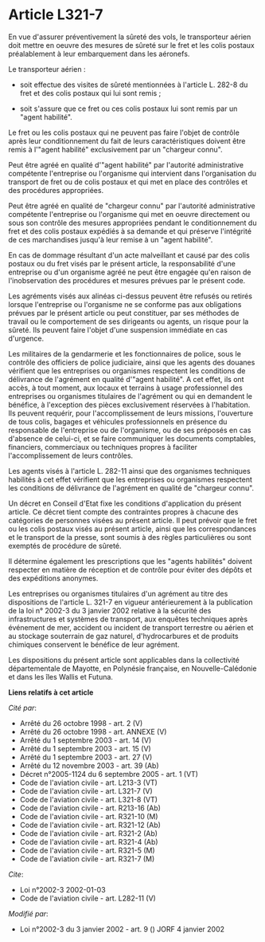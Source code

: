 # Article L321-7

En vue d'assurer préventivement la sûreté des vols, le transporteur aérien doit mettre en oeuvre des mesures de sûreté sur le
fret et les colis postaux préalablement à leur embarquement dans les aéronefs.

Le transporteur aérien :

- soit effectue des visites de sûreté mentionnées à l'article L. 282-8 du fret et des colis postaux qui lui sont remis ;

- soit s'assure que ce fret ou ces colis postaux lui sont remis par un "agent habilité".

Le fret ou les colis postaux qui ne peuvent pas faire l'objet de contrôle après leur conditionnement du fait de leurs
caractéristiques doivent être remis à l'"agent habilité" exclusivement par un "chargeur connu".

Peut être agréé en qualité d'"agent habilité" par l'autorité administrative compétente l'entreprise ou l'organisme qui
intervient dans l'organisation du transport de fret ou de colis postaux et qui met en place des contrôles et des procédures
appropriées.

Peut être agréé en qualité de "chargeur connu" par l'autorité administrative compétente l'entreprise ou l'organisme qui met
en oeuvre directement ou sous son contrôle des mesures appropriées pendant le conditionnement du fret et des colis postaux
expédiés à sa demande et qui préserve l'intégrité de ces marchandises jusqu'à leur remise à un "agent habilité".

En cas de dommage résultant d'un acte malveillant et causé par des colis postaux ou du fret visés par le présent article, la
responsabilité d'une entreprise ou d'un organisme agréé ne peut être engagée qu'en raison de l'inobservation des procédures
et mesures prévues par le présent code.

Les agréments visés aux alinéas ci-dessus peuvent être refusés ou retirés lorsque l'entreprise ou l'organisme ne se conforme
pas aux obligations prévues par le présent article ou peut constituer, par ses méthodes de travail ou le comportement de ses
dirigeants ou agents, un risque pour la sûreté. Ils peuvent faire l'objet d'une suspension immédiate en cas d'urgence.

Les militaires de la gendarmerie et les fonctionnaires de police, sous le contrôle des officiers de police judiciaire, ainsi
que les agents des douanes vérifient que les entreprises ou organismes respectent les conditions de délivrance de l'agrément
en qualité d'"agent habilité". A cet effet, ils ont accès, à tout moment, aux locaux et terrains à usage professionnel des
entreprises ou organismes titulaires de l'agrément ou qui en demandent le bénéfice, à l'exception des pièces exclusivement
réservées à l'habitation. Ils peuvent requérir, pour l'accomplissement de leurs missions, l'ouverture de tous colis, bagages
et véhicules professionnels en présence du responsable de l'entreprise ou de l'organisme, ou de ses préposés en cas d'absence
de celui-ci, et se faire communiquer les documents comptables, financiers, commerciaux ou techniques propres à faciliter
l'accomplissement de leurs contrôles.

Les agents visés à l'article L. 282-11 ainsi que des organismes techniques habilités à cet effet vérifient que les
entreprises ou organismes respectent les conditions de délivrance de l'agrément en qualité de "chargeur connu".

Un décret en Conseil d'Etat fixe les conditions d'application du présent article. Ce décret tient compte des contraintes
propres à chacune des catégories de personnes visées au présent article. Il peut prévoir que le fret ou les colis postaux
visés au présent article, ainsi que les correspondances et le transport de la presse, sont soumis à des règles particulières
ou sont exemptés de procédure de sûreté.

Il détermine également les prescriptions que les "agents habilités" doivent respecter en matière de réception et de contrôle
pour éviter des dépôts et des expéditions anonymes.

Les entreprises ou organismes titulaires d'un agrément au titre des dispositions de l'article L. 321-7 en vigueur
antérieurement à la publication de la loi n° 2002-3 du 3 janvier 2002 relative à la sécurité des infrastructures et systèmes
de transport, aux enquêtes techniques après événement de mer, accident ou incident de transport terrestre ou aérien et au
stockage souterrain de gaz naturel, d'hydrocarbures et de produits chimiques conservent le bénéfice de leur agrément.

Les dispositions du présent article sont applicables dans la collectivité départementale de Mayotte, en Polynésie française,
en Nouvelle-Calédonie et dans les îles Wallis et Futuna.

**Liens relatifs à cet article**

_Cité par_:

  - Arrêté du 26 octobre 1998 - art. 2 (V)
  - Arrêté du 26 octobre 1998 - art. ANNEXE (V)
  - Arrêté du 1 septembre 2003 - art. 14 (V)
  - Arrêté du 1 septembre 2003 - art. 15 (V)
  - Arrêté du 1 septembre 2003 - art. 27 (V)
  - Arrêté du 12 novembre 2003 - art. 39 (Ab)
  - Décret n°2005-1124 du 6 septembre 2005 - art. 1 (VT)
  - Code de l'aviation civile - art. L213-3 (VT)
  - Code de l'aviation civile - art. L321-7 (V)
  - Code de l'aviation civile - art. L321-8 (VT)
  - Code de l'aviation civile - art. R213-16 (Ab)
  - Code de l'aviation civile - art. R321-10 (M)
  - Code de l'aviation civile - art. R321-12 (Ab)
  - Code de l'aviation civile - art. R321-2 (Ab)
  - Code de l'aviation civile - art. R321-4 (Ab)
  - Code de l'aviation civile - art. R321-5 (M)
  - Code de l'aviation civile - art. R321-7 (M)

_Cite_:

  - Loi n°2002-3 2002-01-03
  - Code de l'aviation civile - art. L282-11 (V)

_Modifié par_:

  - Loi n°2002-3 du 3 janvier 2002 - art. 9 () JORF 4 janvier 2002
